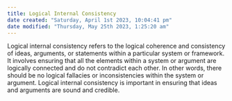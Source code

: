 ```yaml
---
title: Logical Internal Consistency
date created: "Saturday, April 1st 2023, 10:04:41 pm"
date modified: "Thursday, May 25th 2023, 1:25:20 am"
---
```


Logical internal consistency refers to the logical coherence and consistency of ideas, arguments, or statements within a particular system or framework. It involves ensuring that all the elements within a system or argument are logically connected and do not contradict each other. In other words, there should be no logical fallacies or inconsistencies within the system or argument. Logical internal consistency is important in ensuring that ideas and arguments are sound and credible.
